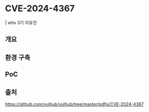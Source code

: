 # CVE-2024-4367
| whs 3기 이유진

## 개요


## 환경 구축

## PoC

## 출처
https://github.com/vulhub/vulhub/tree/master/pdfjs/CVE-2024-4367
